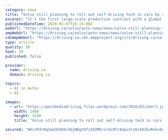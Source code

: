 ```yaml
---
category: news
title: "Volvo still planning to roll out self-driving tech in cars by 2022 despite virus"
excerpt: "It’s the first large-scale production contract with a global automaker for Luminar, which counts Volvo as an investor. The technical and economic challenges of lidar sensors, which bounce lasers off objects to guide vehicles,"
publishedDateTime: 2020-05-07T15:33:00Z
webUrl: "https://driving.ca/volvo/auto-news/news/volvo-still-planning-to-roll-out-self-driving-tech-in-cars-by-2022-despite-virus"
ampWebUrl: "https://driving.ca/volvo/auto-news/news/volvo-still-planning-to-roll-out-self-driving-tech-in-cars-by-2022-despite-virus/amp"
cdnAmpWebUrl: "https://driving-ca.cdn.ampproject.org/c/s/driving.ca/volvo/auto-news/news/volvo-still-planning-to-roll-out-self-driving-tech-in-cars-by-2022-despite-virus/amp"
type: article
quality: 39
heat: 39
published: false

provider:
  name: driving.ca
  domain: driving.ca

topics:
  - AI in Autos
  - AI

images:
  - url: "https://postmediadriving.files.wordpress.com/2018/03/uber3.jpg?quality=80"
    width: 2480
    height: 1240
    title: "Volvo still planning to roll out self-driving tech in cars by 2022 despite virus"

secured: "WdcnPdrRq3am3hXO4c9djWDgtHfz2OZMErnrULRTc9opv3+zOz44IbvRnkvOeZ2I0uJcLMg+BjP8WUUV7l97fGRwWYLDHWDuNTU5JH8Nxt6aeLisbVAQeCi5qwjJBzLdTjeu71gWHc7g1vW5OSq+Bf/cwboBggjdrTvgcVKdk+NRJZmuCuprxc8FCPjrVC7Cyr6cmN38WuUMDofLtDtRJvDJyDeUbrvc2zXFrZ05prD/kAqedPx0qrH6wqvFkIYQIXs1Y+mYQ9Z1ELV85c85eyNnPJYLCDS0KWTOvVe956TTISHevO2otlwDizuGtOdi;Y8BoW/mDxH4CWq83iV6mmw=="
---
```


